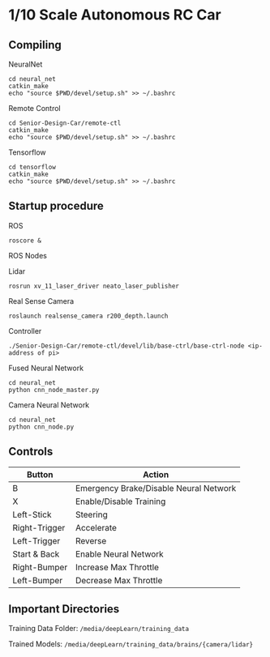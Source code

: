 1/10 Scale Autonomous RC Car
===

Compiling
---
NeuralNet
```
cd neural_net
catkin_make
echo "source $PWD/devel/setup.sh" >> ~/.bashrc
```
Remote Control
```
cd Senior-Design-Car/remote-ctl
catkin_make
echo "source $PWD/devel/setup.sh" >> ~/.bashrc
```
Tensorflow
```
cd tensorflow
catkin_make
echo "source $PWD/devel/setup.sh" >> ~/.bashrc
```

Startup procedure
---

ROS
```
roscore &
```
ROS Nodes

Lidar
```
rosrun xv_11_laser_driver neato_laser_publisher
```

Real Sense Camera
```
roslaunch realsense_camera r200_depth.launch
```

Controller
```
./Senior-Design-Car/remote-ctl/devel/lib/base-ctrl/base-ctrl-node <ip-address of pi>
```

Fused Neural Network
```
cd neural_net
python cnn_node_master.py
```

Camera Neural Network
```
cd neural_net
python cnn_node.py
```

Controls
---
| Button           | Action   |
|------------------|----------|
| B                | Emergency Brake/Disable Neural Network      |
| X                | Enable/Disable Training      |
| Left-Stick       | Steering     |
| Right-Trigger    | Accelerate     |
| Left-Trigger     | Reverse     |
| Start & Back     | Enable Neural Network |
| Right-Bumper     | Increase Max Throttle |
| Left-Bumper      | Decrease Max Throttle |


Important Directories
---
Training Data Folder: `/media/deepLearn/training_data`

Trained Models: `/media/deepLearn/training_data/brains/{camera/lidar}`
